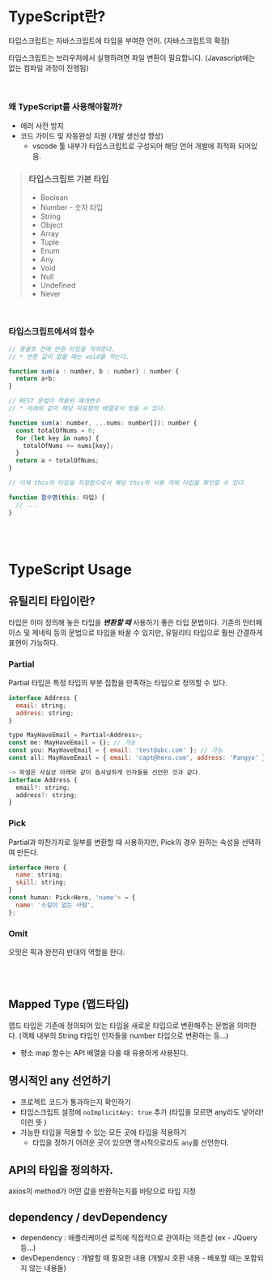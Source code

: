 # TypeScript란?

타입스크립트는 자바스크립트에 타입을 부여한 언어. (자바스크립트의 확장)

타입스크립트는 브라우저에서 실행하려면 파일 변환이 필요합니다. (Javascript에는 없는 컴파일 과정이 진행됨)

<br>

### 왜 TypeScript를 사용해야할까?
* 에러 사전 방지
* 코드 가이드 및 자동완성 지원 (개발 생산성 향상)
  * vscode 툴 내부가 타입스크립트로 구성되어 해당 언어 개발에 최적화 되어있음.

> ### 타입스크립트 기본 타입
> * Boolean
> * Number - 숫자 타입
> * String
> * Object
> * Array
> * Tuple
> * Enum
> * Any
> * Void
> * Null
> * Undefined
> * Never

<br>

### 타입스크립트에서의 함수

```js
// 중괄호 전에 반환 타입을 적어준다.
// * 반환 값이 없을 때는 void를 적는다.

function sum(a : number, b : number) : number {
  return a+b;
}
```


```js
// REST 문법이 적용된 매개변수
// * 아래와 같이 해당 자료형의 배열로서 받을 수 있다.

function sum(a: number, ...nums: number[]): number {
  const totalOfNums = 0;
  for (let key in nums) {
    totalOfNums += nums[key];
  }
  return a + totalOfNums;
}
```

```js
// 이제 this의 타입을 지정함으로서 해당 this의 사용 객체 타입을 확인할 수 있다.

function 함수명(this: 타입) {
  // ...
}
```

<br>
<br>

# TypeScript Usage

## 유틸리티 타입이란?

타입은 이미 정의해 놓은 타입을 ***변환할 때*** 사용하기 좋은 타입 문법이다. 기존의 인터페이스 및 제네릭 등의 문법으로 타입을 바꿀 수 있지만, 유틸리티 타입으로 훨씬 간결하게 표현이 가능하다.

### Partial

Partial 타입은 특정 타입의 부분 집합을 만족하는 타입으로 정의할 수 있다.

```js
interface Address {
  email: string;
  address: string;
}

type MayHaveEmail = Partial<Address>;
const me: MayHaveEmail = {}; // 가능
const you: MayHaveEmail = { email: 'test@abc.com' }; // 가능
const all: MayHaveEmail = { email: 'capt@hero.com', address: 'Pangyo' }; // 가능

-> 파셜은 사실상 아래와 같이 옵셔널하게 인자들을 선언한 것과 같다.
interface Address {
  email?: string;
  address?: string;
}
```

### Pick 

Partial과 마찬가지로 일부를 변환할 때 사용하지만, Pick의 경우 원하는 속성을 선택하여 만든다.

```js
interface Hero {
  name: string;
  skill: string;
}
const human: Pick<Hero, 'name'> = {
  name: '스킬이 없는 사람',
};
```

### Omit

오밋은 픽과 완전히 반대의 역할을 한다.


<br>
<br>

## Mapped Type (맵드타입)

맵드 타입은 기존에 정의되어 있는 타입을 새로운 타입으로 변환해주는 문법을 의미한다. (객체 내부의 String 타입인 인자들을 number 타입으로 변환하는 등...)

* 평소 map 함수는 API 배열을 다룰 때 유용하게 사용된다.

## 명시적인 any 선언하기

* 프로젝트 코드가 통과하는지 확인하기
* 타입스크립트 설정에 `noImplicitAny: true` 추가 (타입을 모르면 any라도 넣어라! 이런 뜻 )
* 가능한 타입을 적용할 수 있는 모든 곳에 타입을 적용하기
  * 타입을 정하기 어려운 곳이 있으면 명시적으로라도 `any`를 선언한다.


## API의 타입을 정의하자.

axios의 method가 어떤 값을 반환하는지를 바탕으로 타입 지정

## dependency / devDependency

* dependency : 애플리케이션 로직에 직접적으로 관여하는 의존성 (ex - JQuery 등...)
* devDependency : 개발할 때 필요한 내용 (개발시 호환 내용 - 배포할 때는 포함되지 않는 내용들)